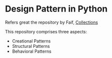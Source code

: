 # Design Pattern in Python

Refers great the repository by Faif, [Collections](https://github.com/faif/python-patterns)

This repository comprises three aspects:

- Creational Patterns
- Structural Patterns
- Behavioral Patterns
